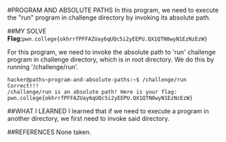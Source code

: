 #PROGRAM AND ABSOLUTE PATHS
In this program, we need to execute the "run" program in challenge directory by invoking its absolute path.

##MY SOLVE
**Flag:**`pwn.college{okhrrfPFFAZUay6qUQc5i2yEEPU.QX1QTN0wyN1EzNzEzW}`

For this program, we need to invoke the absolute path to 'run' challenge program in challenge directory, which is in root directory. We do this by running '/challenge/run'. 

```
hacker@paths~program-and-absolute-paths:~$ /challenge/run
Correct!!!
/challenge/run is an absolute path! Here is your flag:
pwn.college{okhrrfPFFAZUay6qUQc5i2yEEPU.QX1QTN0wyN1EzNzEzW}
```

##WHAT I LEARNED
I learned that if we need to execute a program in another directory, we first need to invoke said directory.

##REFERENCES
None taken.
